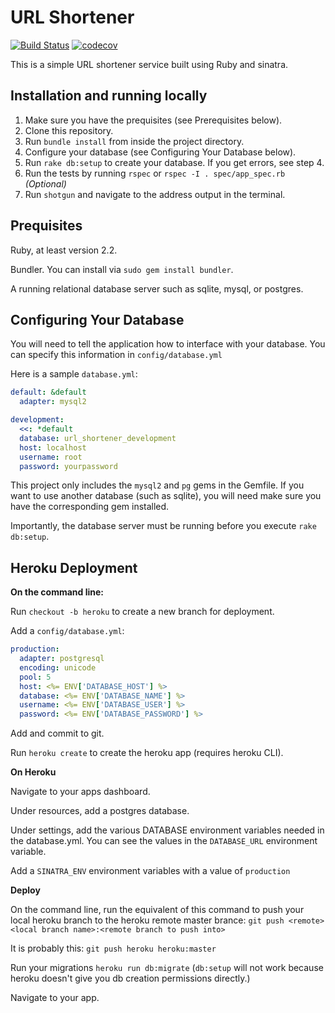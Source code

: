 # URL Shortener

[![Build Status](https://travis-ci.com/rlshepherd/url_shortener.svg?branch=master)](https://travis-ci.com/rlshepherd/url_shortener) [![codecov](https://codecov.io/gh/rlshepherd/url_shortener/branch/master/graph/badge.svg)](https://codecov.io/gh/rlshepherd/url_shortener)

This is a simple URL shortener service built using Ruby and sinatra. 

## Installation and running locally

1. Make sure you have the prequisites (see Prerequisites below).
2. Clone this repository.
3. Run `bundle install` from inside the project directory.
4. Configure your database (see Configuring Your Database below).
5. Run `rake db:setup` to create your database. If you get errors, see step 4.
6. Run the tests by running `rspec` or `rspec -I . spec/app_spec.rb` *(Optional)*
7. Run `shotgun` and navigate to the address output in the terminal.

## Prequisites

Ruby, at least version 2.2.

Bundler. You can install via `sudo gem install bundler`.

A running relational database server such as sqlite, mysql, or postgres.

## Configuring Your Database

You will need to tell the application how to interface with your database. You can specify this information in `config/database.yml`

Here is a sample `database.yml`:

```yml
default: &default
  adapter: mysql2

development: 
  <<: *default
  database: url_shortener_development
  host: localhost 
  username: root
  password: yourpassword
```

This project only includes the `mysql2` and `pg` gems in the Gemfile. If you want to use another database (such as sqlite), you will need make sure you have the corresponding gem installed.

Importantly, the database server must be running before you execute `rake db:setup`.

## Heroku Deployment

**On the command line:**

Run `checkout -b heroku` to create a new branch for deployment.

Add a `config/database.yml`:

```yml
production:
  adapter: postgresql
  encoding: unicode
  pool: 5
  host: <%= ENV['DATABASE_HOST'] %>
  database: <%= ENV['DATABASE_NAME'] %>
  username: <%= ENV['DATABASE_USER'] %>
  password: <%= ENV['DATABASE_PASSWORD'] %>
```

Add and commit to git.

Run `heroku create` to create the heroku app (requires heroku CLI).

**On Heroku**

Navigate to your apps dashboard.

Under resources, add a postgres database.

Under settings, add the various DATABASE environment variables needed in the database.yml. You can see the values in the `DATABASE_URL` environment variable.

Add a `SINATRA_ENV` environment variables with a value of `production`

**Deploy**

On the command line, run the equivalent of this command to push your local heroku branch to the heroku remote master brance:
`git push <remote> <local branch name>:<remote branch to push into>`

It is probably this: `git push heroku heroku:master`

Run your migrations `heroku run db:migrate` (`db:setup` will not work because heroku doesn't give you db creation permissions directly.)

Navigate to your app.




